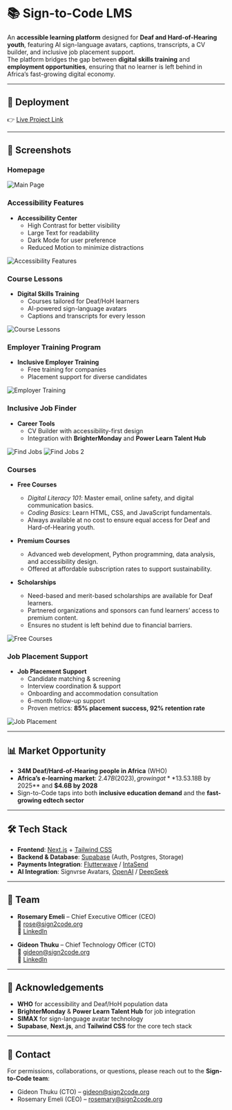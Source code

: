 # 📚 Sign-to-Code LMS

An **accessible learning platform** designed for **Deaf and Hard-of-Hearing youth**, featuring AI sign-language avatars, captions, transcripts, a CV builder, and inclusive job placement support.  
The platform bridges the gap between **digital skills training** and **employment opportunities**, ensuring that no learner is left behind in Africa’s fast-growing digital economy.

---

## 🚀 Deployment  
👉 [Live Project Link](https://398999-0bfd722b94354f74b39f30fc74496e87-6-latest.app.mgx.dev/)

---

## 📸 Screenshots  

### Homepage  
![Main Page](assets/main.png)  

### Accessibility Features  
- **Accessibility Center**  
  - High Contrast for better visibility  
  - Large Text for readability  
  - Dark Mode for user preference  
  - Reduced Motion to minimize distractions
     
![Accessibility Features](assets/accessibility%20features.png)

### Course Lessons  
- **Digital Skills Training**  
  - Courses tailored for Deaf/HoH learners  
  - AI-powered sign-language avatars  
  - Captions and transcripts for every lesson
    
![Course Lessons](assets/cousrses%20lessons.png) 

### Employer Training Program 
- **Inclusive Employer Training**  
  - Free training for companies  
  - Placement support for diverse candidates
      
![Employer Training](assets/employer.png)  

### Inclusive Job Finder 
- **Career Tools**  
  - CV Builder with accessibility-first design  
  - Integration with **BrighterMonday** and **Power Learn Talent Hub**  

![Find Jobs](assets/find%20jobs.png) 
![Find Jobs 2](assets/find%20jobs%20%282%29.png)

### Courses  
- **Free Courses**  
  - *Digital Literacy 101*: Master email, online safety, and digital communication basics.  
  - *Coding Basics*: Learn HTML, CSS, and JavaScript fundamentals.  
  - Always available at no cost to ensure equal access for Deaf and Hard-of-Hearing youth.  

- **Premium Courses**  
  - Advanced web development, Python programming, data analysis, and accessibility design.  
  - Offered at affordable subscription rates to support sustainability.  

- **Scholarships**  
  - Need-based and merit-based scholarships are available for Deaf learners.  
  - Partnered organizations and sponsors can fund learners’ access to premium content.  
  - Ensures no student is left behind due to financial barriers.
    
![Free Courses](assets/free%20courses.png) 

### Job Placement Support  
- **Job Placement Support**  
  - Candidate matching & screening  
  - Interview coordination & support  
  - Onboarding and accommodation consultation  
  - 6-month follow-up support  
  - Proven metrics: **85% placement success, 92% retention rate**  

![Job Placement](assets/jobplacement.png)  

---

## 📊 Market Opportunity

- **34M Deaf/Hard-of-Hearing people in Africa** (WHO)  
- **Africa’s e-learning market**: $2.47B (2023), growing at **13.5% CAGR**, projected to reach **$3.18B by 2025** and **$4.6B by 2028**  
- Sign-to-Code taps into both **inclusive education demand** and the **fast-growing edtech sector**  

---

## 🛠️ Tech Stack

- **Frontend**: [Next.js](https://nextjs.org/) + [Tailwind CSS](https://tailwindcss.com/)  
- **Backend & Database**: [Supabase](https://supabase.com/) (Auth, Postgres, Storage)  
- **Payments Integration**: [Flutterwave](https://flutterwave.com/) / [IntaSend](https://intasend.com/)  
- **AI Integration**: Signvrse Avatars, [OpenAI](https://platform.openai.com/) / [DeepSeek](https://www.deepseek.com/)  

---

## 👥 Team

- **Rosemary Emeli** – Chief Executive Officer (CEO)  
  📧 [rose@sign2code.org](mailto:rose@sign2code.org)  
  🔗 [LinkedIn](https://www.linkedin.com/in/rosemary-emeli-b77bb9364/)  

- **Gideon Thuku** – Chief Technology Officer (CTO)  
  📧 [gideon@sign2code.org](mailto:gideon@sign2code.org)  
  🔗 [LinkedIn](https://www.linkedin.com/in/gideon-thuku-51096580/)  

---

## 🙌 Acknowledgements

- **WHO** for accessibility and Deaf/HoH population data  
- **BrighterMonday** & **Power Learn Talent Hub** for job integration  
- **SIMAX** for sign-language avatar technology  
- **Supabase**, **Next.js**, and **Tailwind CSS** for the core tech stack

---

## 📄 Contact  

For permissions, collaborations, or questions, please reach out to the **Sign-to-Code team**:  
- Gideon Thuku (CTO) – [gideon@sign2code.org](mailto:gideon@sign2code.org)  
- Rosemary Emeli (CEO) – [rosemary@sign2code.org](mailto:rosemary@sign2code.org)  

